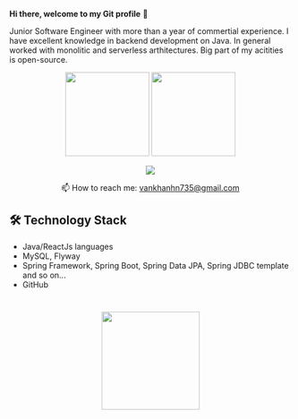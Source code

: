 **Hi there, welcome to my Git profile** 👋

Junior Software Engineer with more than a year of commertial experience. I have excellent knowledge in backend development on Java. In general worked with monolitic and serverless arthitectures. Big part of my acitities is open-source.

<p align='center'>
       <img height=150 src="https://github-readme-stats.vercel.app/api?username=nngvankhanh&show_icons=true&count_private=true"/>
       <img height=150 src="https://github-readme-stats.vercel.app/api/top-langs/?username=nngvankhanh&layout=compact"/>
</p>

<p align='center'>
   <a href="https://www.linkedin.com/in/nngvankhanh/">
       <img src="https://img.shields.io/badge/linkedin-%230077B5.svg?&style=for-the-badge&logo=linkedin&logoColor=white"/>
   </a>
<p align='center'>
   📫 How to reach me: <a href='mailto:vankhanhn735@gmail.com'>vankhanhn735@gmail.com</a>
</p>

## 🛠 Technology Stack
*   Java/ReactJs languages
*   MySQL, Flyway
*   Spring Framework, Spring Boot, Spring Data JPA, Spring JDBC template and so on...
*   GitHub
  
<div align="center" style="margin: 40px 0">
       <img width="175px" src="https://komarev.com/ghpvc/?username=nngvankhanh&color=lightgrey">
</div>

<!--
**nngvankhanh/nngvankhanh** is a ✨ _special_ ✨ repository because its `README.md` (this file) appears on your GitHub profile.

Here are some ideas to get you started:

- 🔭 I’m currently working on ...
- 🌱 I’m currently learning ...
- 👯 I’m looking to collaborate on ...
- 🤔 I’m looking for help with ...
- 💬 Ask me about ...
- 📫 How to reach me: ...
- 😄 Pronouns: ...
- ⚡ Fun fact: ...
-->
